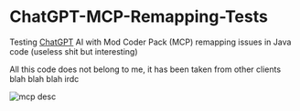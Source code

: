 # ChatGPT-MCP-Remapping-Tests
 Testing [ChatGPT](https://chat.openai.com/) AI with Mod Coder Pack (MCP) remapping issues in Java code (useless shit but interesting)
 
 All this code does not belong to me, it has been taken from other clients blah blah blah irdc
 
![mcp desc](https://user-images.githubusercontent.com/65259492/206871889-42e73069-4369-440a-af06-2681b3e8909f.png)
